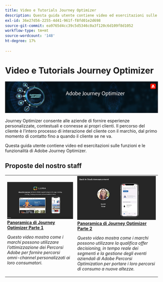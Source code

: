 ```yaml
---
title: Video e Tutorials Journey Optimizer
description: Questa guida utente contiene video ed esercitazioni sulle funzioni e le funzionalità di Adobe Journey Optimizer.
exl-id: 36e27d56-2255-4d41-961f-f8fd01e2d698
source-git-commit: ea9765d4cc39c5d5346c0a3f120c6d109f8d1052
workflow-type: tm+mt
source-wordcount: '148'
ht-degree: 17%

---
```



# Video e Tutorials Journey Optimizer

![](./assets/ajo-banner.png)

Journey Optimizer consente alle aziende di fornire esperienze personalizzate, contestuali e connesse ai propri clienti. Il percorso del cliente è l’intero processo di interazione del cliente con il marchio, dal primo momento di contatto fino a quando il cliente se ne va.

Questa guida utente contiene video ed esercitazioni sulle funzioni e le funzionalità di Adobe Journey Optimizer.

## Proposte del nostro staff
<table>
<tr>
  <td>
    <a href="./introduction/journey-optimizer-overview-part-1.md">
      <img alt="Panoramica Journey Optimizer Parte 1 - Distribuzione di percorsi omni-channel (video)" src="./assets/334174.jpg"/>
    </a>
    <div>
      <a href="./introduction/journey-optimizer-overview-part-1.md">
    <strong>Panoramica di Journey Optimizer Parte 1  </strong>
    </a>
    </div>
    <p>
    <em>Questo video mostra come i marchi possono utilizzare l’ottimizzazione dei Percorsi Adobe per fornire percorsi omni-channel personalizzati ai loro consumatori.</em>
    <p>
  </td>
    <td>
    <a href="./introduction/journey-optimizer-overview-part-2.md">
      <img alt="Panoramica di Journey Optimizer Parte 2 - Distribuzione di percorsi omni-channel (video)" src="./assets/334175.jpg"/>
    </a>
    <div>
      <a href="./introduction/journey-optimizer-overview-part-2.md">
    <strong>Panoramica di Journey Optimizer Parte 2  </strong>
    </a>
    </div>
    <p>
    <em>Questo video mostra come i marchi possono utilizzare la qualifica offer decisioning, in tempo reale dei segmenti e la gestione degli eventi aziendali di Adobe Percorsi Optimization per portare i loro percorsi di consumo a nuove altezze.</em>
    <p>
  </td>
</table>




